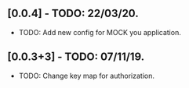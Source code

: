 ## [0.0.4] - TODO: 22/03/20.

* TODO: Add new config for MOCK you application.

## [0.0.3+3] - TODO: 07/11/19.

* TODO: Change key map for authorization.
